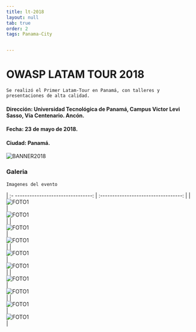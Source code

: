 ```yaml
---
title: lt-2018
layout: null
tab: true
order: 2
tags: Panama-City


---
```

# OWASP LATAM TOUR 2018

```
Se realizó el Primer Latam-Tour en Panamá, con talleres y presentaciones de alta calidad.
```

#### Dirección: Universidad Tecnológica de Panamá, Campus Victor Levi Sasso, Vía Centenario. Ancón.
#### Fecha: 23 de mayo de 2018.
#### Ciudad: Panamá.

![BANNER2018](/www-chapter-panama-city/assets/images/2018_2.jpg "OWASP Latam-Tour Panamá City 2018")
### Galeria
```
Imagenes del evento
```


| :- --------------------------------:  | :----------------------------------:   |
| ![FOTO1](/www-chapter-panama-city/assets/images/2018_1.jpeg)  | ![FOTO1](/www-chapter-panama-city/assets/images/2018_4.jpg)    |
| ![FOTO1](/www-chapter-panama-city/assets/images/2018_5.jpg)  | ![FOTO1](/www-chapter-panama-city/assets/images/2018_6.jpg)   |
| ![FOTO1](/www-chapter-panama-city/assets/images/2018_7.jpg)  | ![FOTO1](/www-chapter-panama-city/assets/images/2018_8.jpg)   |
| ![FOTO1](/www-chapter-panama-city/assets/images/2018_9.jpg)  | ![FOTO1](/www-chapter-panama-city/assets/images/2018_10.jpg)   |
| ![FOTO1](/www-chapter-panama-city/assets/images/2018_11.jpg)  | ![FOTO1](/www-chapter-panama-city/assets/images/2018_3.jpg)   |


<style>
img[alt="FOTO1"] { 
  max-width:  400px; 
  display: block;
}
</style> 
